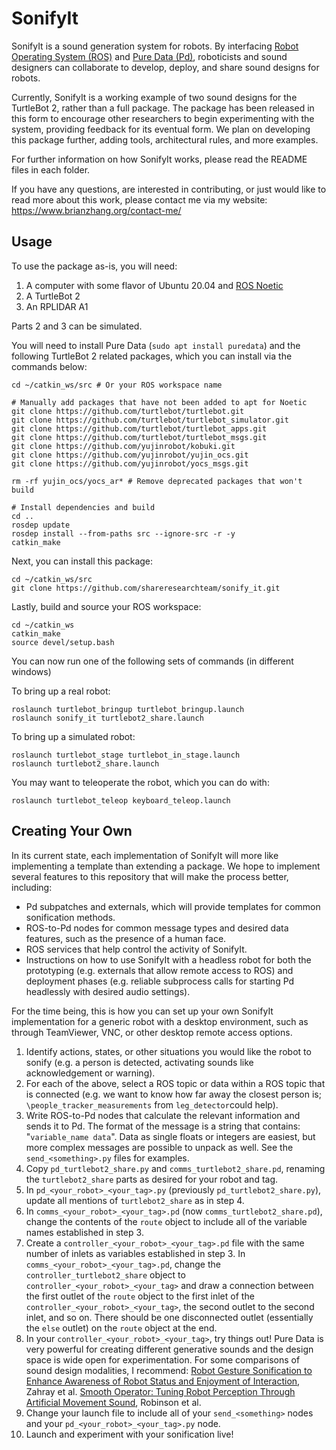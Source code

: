 # SonifyIt

SonifyIt is a sound generation system for robots. By interfacing [Robot Operating System (ROS)](https://wiki.ros.org/) and [Pure Data (Pd)](https://puredata.info/), roboticists and sound designers can collaborate to develop, deploy, and share sound designs for robots. 

Currently, SonifyIt is a working example of two sound designs for the TurtleBot 2, rather than a full package. The package has been released in this form to encourage other researchers to begin experimenting with the system, providing feedback for its eventual form. We plan on developing this package further, adding tools, architectural rules, and more examples.

For further information on how SonifyIt works, please read the README files in each folder.

If you have any questions, are interested in contributing, or just would like to read more about this work, please contact me via my website: <https://www.brianzhang.org/contact-me/>

## Usage

To use the package as-is, you will need:

1. A computer with some flavor of Ubuntu 20.04 and [ROS Noetic](https://wiki.ros.org/noetic/Installation/Ubuntu)
2. A TurtleBot 2
3. An RPLIDAR A1

Parts 2 and 3 can be simulated. 

You will need to install Pure Data (`sudo apt install puredata`) and the following TurtleBot 2 related packages, which you can install via the commands below:

```
cd ~/catkin_ws/src # Or your ROS workspace name

# Manually add packages that have not been added to apt for Noetic
git clone https://github.com/turtlebot/turtlebot.git
git clone https://github.com/turtlebot/turtlebot_simulator.git
git clone https://github.com/turtlebot/turtlebot_apps.git
git clone https://github.com/turtlebot/turtlebot_msgs.git
git clone https://github.com/yujinrobot/kobuki.git
git clone https://github.com/yujinrobot/yujin_ocs.git
git clone https://github.com/yujinrobot/yocs_msgs.git

rm -rf yujin_ocs/yocs_ar* # Remove deprecated packages that won't build

# Install dependencies and build
cd ..
rosdep update
rosdep install --from-paths src --ignore-src -r -y
catkin_make
```

Next, you can install this package:

```
cd ~/catkin_ws/src
git clone https://github.com/shareresearchteam/sonify_it.git
```

Lastly, build and source your ROS workspace:
```
cd ~/catkin_ws
catkin_make
source devel/setup.bash
```

You can now run one of the following sets of commands (in different windows)

To bring up a real robot:

```
roslaunch turtlebot_bringup turtlebot_bringup.launch
roslaunch sonify_it turtlebot2_share.launch
```

To bring up a simulated robot:

```
roslaunch turtlebot_stage turtlebot_in_stage.launch
roslaunch turtlebot2_share.launch
```

You may want to teleoperate the robot, which you can do with:

```
roslaunch turtlebot_teleop keyboard_teleop.launch
```

## Creating Your Own

In its current state, each implementation of SonifyIt will more like implementing a template than extending a package. We hope to implement several features to this repository that will make the process better, including:

- Pd subpatches and externals, which will provide templates for common sonification methods.
- ROS-to-Pd nodes for common message types and desired data features, such as the presence of a human face. 
- ROS services that help control the activity of SonifyIt. 
- Instructions on how to use SonifyIt with a headless robot for both the prototyping (e.g. externals that allow remote access to ROS) and deployment phases (e.g. reliable subprocess calls for starting Pd headlessly with desired audio settings). 

For the time being, this is how you can set up your own SonifyIt implementation for a generic robot with a desktop environment, such as through TeamViewer, VNC, or other desktop remote access options.

1. Identify actions, states, or other situations you would like the robot to sonify (e.g. a person is detected, activating sounds like acknowledgement or warning). 
2. For each of the above, select a ROS topic or data within a ROS topic that is connected (e.g. we want to know how far away the closest person is; `\people_tracker_measurements` from `leg_detector`could help).
3. Write ROS-to-Pd nodes that calculate the relevant information and sends it to Pd. The format of the message is a string that contains: "`variable_name data`". Data as single floats or integers are easiest, but more complex messages are possible to unpack as well. See the `send_<something>.py` files for examples. 
4. Copy `pd_turtlebot2_share.py` and `comms_turtlebot2_share.pd`, renaming the `turtlebot2_share` parts as desired for your robot and tag. 
5. In `pd_<your_robot>_<your_tag>.py` (previously `pd_turtlebot2_share.py`), update all mentions of `turtlebot2_share` as in step 4. 
6. In `comms_<your_robot>_<your_tag>.pd` (now `comms_turtlebot2_share.pd`), change the contents of the `route` object to include all of the variable names established in step 3. 
7. Create a `controller_<your_robot>_<your_tag>.pd` file with the same number of inlets as variables established in step 3. In `comms_<your_robot>_<your_tag>.pd`, change the `controller_turtlebot2_share` object to `controller_<your_robot>_<your_tag>` and draw a connection between the first outlet of the `route` object to the first inlet of the `controller_<your_robot>_<your_tag>`, the second outlet to the second inlet, and so on. There should be one disconnected outlet (essentially the `else` outlet) on the `route` object at the end. 
8. In your `controller_<your_robot>_<your_tag>`, try things out! Pure Data is very powerful for creating different generative sounds and the design space is wide open for experimentation. For some comparisons of sound design modalities, I recommend:
[Robot Gesture Sonification to Enhance Awareness of Robot Status and Enjoyment of Interaction](https://ieeexplore.ieee.org/document/9223452), Zahray et al.
[Smooth Operator: Tuning Robot Perception Through Artificial Movement Sound](https://dl.acm.org/doi/abs/10.1145/3434073.3444658), Robinson et al. 
9. Change your launch file to include all of your `send_<something>` nodes and your `pd_<your_robot>_<your_tag>.py` node.
10. Launch and experiment with your sonification live!
